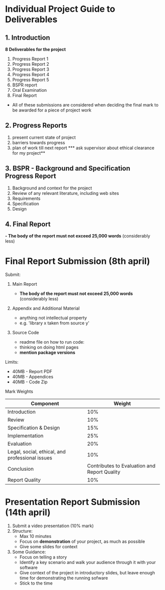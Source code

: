 # Individual Project Guide to Deliverables
## 1. Introduction
**8 Deliverables for the project**
1. Progress Report 1
2. Progress Report 2
3. Progress Report 3
4. Progress Report 4
5. Progress Report 5
6. BSPR report
7. Oral Examination
8. Final Report
* All of these submissions are considered when deciding the final mark to be awarded for a piece of project work


## 2. Progress Reports
1. present current state of project
2. barriers towards progress
3. plan of work till next report
*** ask supervisor about ethical clearance for my project**

## 3. BSPR - Background and Specification Progress Report
1. Background and context for the project
2. Review of any relevant literature, including web sites
3. Requirements
4. Specification
5. Design

## 4. Final Report
**- The body of the report must not exceed 25,000 words** (considerably less)

# Final Report Submission (8th april)



Submit:
1. Main Report
    - **The body of the report must not exceed 25,000 words** (considerably less)
    

2. Appendix and Additional Material
    - anything not intellectual property
    - e.g. 'library x taken from source y'
    

3. Source Code
    - readme file on how to run code:
    - thinking on doing html pages
    - **mention package versions**
    

Limits:
- 40MB - Report PDF
- 40MB - Appendices
- 40MB - Code Zip
    
    
Mark Weights
    
| **Component**                                   | **Weight**                                   |
|-------------------------------------------------|----------------------------------------------|
| Introduction                                    | 10%                                          |
| Review                                          | 10%                                          |
| Specification & Design                          | 15%                                          |
| Implementation                                  | 25%                                          |
| Evaluation                                      | 20%                                          |
| Legal, social, ethical, and professional issues | 10%                                          |
| Conclusion                                      | Contributes to Evaluation and Report Quality |
| Report Quality                                  | 10%                                          |

# Presentation Report Submission (14th april)

1. Submit a video presentation (10% mark)
2. Structure:
    - Max 10 minutes
    - Focus on **demonstration** of your project, as much as possible
    - Give some slides for context
3. Some Guidance:
    - Focus on telling a story
    - Identify a key scenario and walk your audience through it with your software
    - Give context of the project in introductory slides, but leave enough time for demonstrating the running sofware
    - Stick to the time
    
